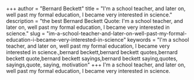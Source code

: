 +++
author = "Bernard Beckett"
title = "I'm a school teacher, and later on, well past my formal education, I became very interested in science."
description = "the best Bernard Beckett Quote: I'm a school teacher, and later on, well past my formal education, I became very interested in science."
slug = "im-a-school-teacher-and-later-on-well-past-my-formal-education-i-became-very-interested-in-science"
keywords = "I'm a school teacher, and later on, well past my formal education, I became very interested in science.,bernard beckett,bernard beckett quotes,bernard beckett quote,bernard beckett sayings,bernard beckett saying,quotes, sayings,quote, saying, motivation"
+++
I'm a school teacher, and later on, well past my formal education, I became very interested in science.
